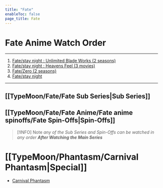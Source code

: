 ```yaml
---
title: "Fate"
enableToc: false
page_title: Fate
---
```

# Fate Anime Watch Order
***
 1. <a href="https://anilist.co/anime/19603/Fatestay-night-Unlimited-Blade-Works/" target="_blank" rel="noopener">Fate/stay night : Unlimited Blade Works (2 seasons)<span></span> </a>
 2. <a href="https://anilist.co/anime/20791/Fatestay-night-Heavens-Feel-I-presage-flower/" target="_blank" rel="noopener"><span>Fate/stay night : Heavens Feel (3 movies)</span> </a> 
 3. <a href="https://anilist.co/anime/10087/FateZero/" target="_blank" rel="noopener"><span>Fate/Zero (2 seasons)</span> </a>
 4. <a href="https://anilist.co/anime/356/Fatestay-night/" target="_blank" rel="noopener"><span>Fate/stay night</span> </a>
***

## [[TypeMoon/Fate/Fate Sub Series|Sub Series]]

## [[TypeMoon/Fate/Fate Anime/Fate anime spinoffs/Fate Spin-Offs|Spin-Offs]]

> [!INFO] Note 
*any of the Sub Series and Spin-Offs can be watched in any order  **After Watching the Main Series***

# [[TypeMoon/Phantasm/Carnival Phantasm|Special]]
- <a href="https://anilist.co/anime/10012/Carnival-Phantasm/" target="_blank" rel="noopener"><span>Carnival Phantasm</span> </a>
